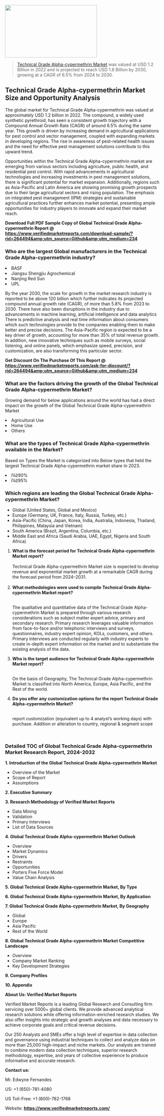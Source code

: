 <img src="https://ffe5etoiles.com/wp-content/uploads/2024/12/MST1-300x171.png" alt="" width="300" height="171" class="alignnone size-medium wp-image-20088" /><blockquote><p><p><a href="https://www.verifiedmarketreports.com/download-sample/?rid=264494&utm_source=Github&utm_medium=234" target="_blank">Technical Grade Alpha-cypermethrin Market</a> was valued at USD 1.2 Billion in 2022 and is projected to reach USD 1.8 Billion by 2030, growing at a CAGR of 6.5% from 2024 to 2030.</p></blockquote><p><h2>Technical Grade Alpha-cypermethrin Market Size and Opportunity Analysis</h2> <p>The global market for Technical Grade Alpha-cypermethrin was valued at approximately USD 1.2 billion in 2022. The compound, a widely used synthetic pyrethroid, has seen a consistent growth trajectory with a Compound Annual Growth Rate (CAGR) of around 6.5% during the same year. This growth is driven by increasing demand in agricultural applications for pest control and vector management, coupled with expanding markets in developing regions. The rise in awareness of pest-related health issues and the need for effective pest management solutions contribute to this upward trend.</p> <p>Opportunities within the Technical Grade Alpha-cypermethrin market are emerging from various sectors including agriculture, public health, and residential pest control. With rapid advancements in agricultural technologies and increasing investments in pest management solutions, there is significant potential for market expansion. Additionally, regions such as Asia-Pacific and Latin America are showing promising growth prospects due to their large agricultural sectors and rising population. The emphasis on integrated pest management (IPM) strategies and sustainable agricultural practices further enhances market potential, presenting ample opportunities for industry players to innovate and expand their market reach.</p> </p><p class=""><strong>Download Full PDF Sample Copy of Global Technical Grade Alpha-cypermethrin Report @ <a href="https://www.verifiedmarketreports.com/download-sample/?rid=264494&amp;utm_source=Github&amp;utm_medium=234" target="_blank">https://www.verifiedmarketreports.com/download-sample/?rid=264494&amp;utm_source=Github&amp;utm_medium=234</a></strong></p><h3 id="" class="">Who are the largest Global manufacturers in the Technical Grade Alpha-cypermethrin industry?</h3><p><li>BASF</li><li> Jiangsu Shengjiu Agrochemical</li><li> Nanjing Red Sun</li><li> UPL</li></p><div class=""><div class="" dir="" data-message-author-role="" data-message-id="" data-message-model-slug=""><div class=""><div class=""><div class=""><div class="" dir="" data-message-author-role="" data-message-id="" data-message-model-slug=""><div class=""><div class=""><p>By the year 2030, the scale for growth in the market research industry is reported to be above 120 billion which further indicates its projected compound annual growth rate (CAGR), of more than 5.8% from 2023 to 2030. There have also been disruptions in the industry due to advancements in machine learning, artificial intelligence and data analytics There is predictive analysis and real time information about consumers which such technologies provide to the companies enabling them to make better and precise decisions. The Asia-Pacific region is expected to be a key driver of growth, accounting for more than 35% of total revenue growth. In addition, new innovative techniques such as mobile surveys, social listening, and online panels, which emphasize speed, precision, and customization, are also transforming this particular sector.</p><p><strong>Get Discount On The Purchase Of This Report @&nbsp; <a href="https://www.verifiedmarketreports.com/ask-for-discount/?rid=264494&amp;utm_source=Github&amp;utm_medium=234" target="_blank">https://www.verifiedmarketreports.com/ask-for-discount/?rid=264494&amp;utm_source=Github&amp;utm_medium=234</a></strong></p></div></div></div></div></div></div></div></div><h3 id="" class="">What are the factors driving the growth of the Global Technical Grade Alpha-cypermethrin Market?</h3><p id="" class="">Growing demand for below applications around the world has had a direct impact on the growth of the Global Technical Grade Alpha-cypermethrin Market</p><p id="" class=""><li>Agricultural Use</li><li> Home Use</li><li> Others</li></p><h3 id="" class="">What are the types of Technical Grade Alpha-cypermethrin available in the Market?</h3><p id="" class="">Based on Types the Market is categorized into Below types that held the largest Technical Grade Alpha-cypermethrin market share In 2023.</p><p id="" class=""><li>ï¼ž90%</li><li> ï¼ž95%</li></p><h3 id="" class="">Which regions are leading the Global Technical Grade Alpha-cypermethrin Market?</h3><ul><li>Global (United States, Global and Mexico)</li><li>Europe (Germany, UK, France, Italy, Russia, Turkey, etc.)</li><li>Asia-Pacific (China, Japan, Korea, India, Australia, Indonesia, Thailand, Philippines, Malaysia and Vietnam)</li><li>South America (Brazil, Argentina, Columbia, etc.)</li><li>Middle East and Africa (Saudi Arabia, UAE, Egypt, Nigeria and South Africa)</li></ul><p><ol><li><strong>What is the forecast period for Technical Grade Alpha-cypermethrin Market report?<br /></strong><br /><span data-sheets-root="1" data-sheets-value="{&quot;1&quot;:2,&quot;2&quot;:&quot;XXXX size is expected to develop revenue and exponential market growth at a remarkable CAGR during the forecast period from 2024&ndash;2030.&quot;}" data-sheets-userformat="{&quot;2&quot;:12674,&quot;4&quot;:{&quot;1&quot;:2,&quot;2&quot;:16776960},&quot;10&quot;:2,&quot;11&quot;:0,&quot;15&quot;:&quot;Arial&quot;,&quot;16&quot;:12}">Technical Grade Alpha-cypermethrin Market size is expected to develop revenue and exponential market growth at a remarkable CAGR during the forecast period from 2024&ndash;2031.</span><br /><br /></li><li><strong>What methodologies were used to compile Technical Grade Alpha-cypermethrin Market report?<br /><br /></strong><p>The qualitative and quantitative data of the&nbsp;Technical Grade Alpha-cypermethrin Market is prepared through various research considerations such as subject matter expert advice, primary and secondary research. Primary research leverages valuable information from face-to-face and/or telephonic interviews and surveys, questionnaires, industry expert opinion, KOLs, customers, and others. Primary interviews are conducted regularly with industry experts to create in-depth expert information on the market and to substantiate the existing analysis of the data.&nbsp;</p></li><li><strong>Who is the target audience for Technical Grade Alpha-cypermethrin Market report?<br /><br /></strong><p>On the basis of Geography, The&nbsp;Technical Grade Alpha-cypermethrin Market is classified into North America, Europe, Asia Pacific, and the Rest of the world.</p></li><li><strong>Do you offer any customization options for the report Technical Grade Alpha-cypermethrin Market?<br /><br /></strong><p>report customization (equivalent up to 4 analyst&rsquo;s working days) with purchase. Addition or alteration to country, regional &amp; segment scope</p><p>&nbsp;</p></li></ol></p><h3 id="" class="">Detailed TOC of Global Technical Grade Alpha-cypermethrin Market Research Report, 2024-2032</h3><p id="" class=""><strong>1. Introduction of the Global Technical Grade Alpha-cypermethrin Market</strong></p><ul><li>Overview of the Market</li><li>Scope of Report</li><li>Assumptions</li></ul><p id="" class=""><strong>2. Executive Summary</strong></p><p id="" class=""><strong>3. Research Methodology of&nbsp;Verified Market Reports</strong></p><ul><li>Data Mining</li><li>Validation</li><li>Primary Interviews</li><li>List of Data Sources</li></ul><p id="" class=""><strong>4. Global Technical Grade Alpha-cypermethrin Market Outlook</strong></p><ul><li>Overview</li><li>Market Dynamics</li><li>Drivers</li><li>Restraints</li><li>Opportunities</li><li>Porters Five Force Model</li><li>Value Chain Analysis</li></ul><p id="" class=""><strong>5. Global Technical Grade Alpha-cypermethrin Market, By&nbsp;Type</strong></p><p id="" class=""><strong>6. Global Technical Grade Alpha-cypermethrin Market, By Application</strong></p><p id="" class=""><strong>7. Global Technical Grade Alpha-cypermethrin Market, By Geography</strong></p><ul><li>Global</li><li>Europe</li><li>Asia Pacific</li><li>Rest of the World</li></ul><p id="" class=""><strong>8. Global Technical Grade Alpha-cypermethrin Market Competitive Landscape</strong></p><ul><li>Overview</li><li>Company Market Ranking</li><li>Key Development Strategies</li></ul><p id="" class=""><strong>9. Company Profiles</strong></p><p id="" class=""><strong>10. Appendix</strong></p><p id="" class=""><strong>About Us: Verified Market Reports</strong></p><p id="" class="">Verified Market Reports is a leading Global Research and Consulting firm servicing over 5000+ global clients. We provide advanced analytical research solutions while offering information-enriched research studies. We also offer insights into strategic and growth analyses and data necessary to achieve corporate goals and critical revenue decisions.</p><p id="" class="">Our 250 Analysts and SMEs offer a high level of expertise in data collection and governance using industrial techniques to collect and analyze data on more than 25,000 high-impact and niche markets. Our analysts are trained to combine modern data collection techniques, superior research methodology, expertise, and years of collective experience to produce informative and accurate research.</p><p id="" class=""><strong>Contact us:</strong></p><p id="" class="">Mr. Edwyne Fernandes</p><p id="" class="">US: +1 (650)-781-4080</p><p id="" class="">US Toll-Free: +1 (800)-782-1768</p><p id="" class="">Website: <a target="" data-test-app-aware-link=""><strong>https://www.verifiedmarketreports.com/</strong></a></p>
